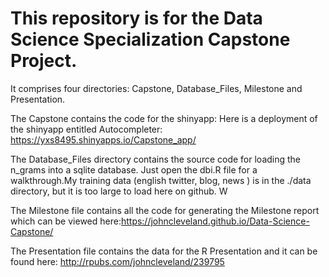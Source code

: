 # This repository is for the Data Science Specialization Capstone Project.

It comprises four directories: Capstone, Database_Files, Milestone and Presentation.

The Capstone contains the code for the shinyapp:
Here is a deployment of the shinyapp entitled Autocompleter:
https://yxs8495.shinyapps.io/Capstone_app/

The Database_Files directory contains the source code for loading the n_grams into a sqlite database. Just open the
 dbi.R file for a walkthrough.My training data (english twitter, blog, news ) is in the ./data directory, but it is too large to load here on github. W
 
 The Milestone file contains all the code for generating the Milestone report which can be viewed here:https://johncleveland.github.io/Data-Science-Capstone/
 
 The Presentation file contains the data for the R Presentation and it can be found here:
 http://rpubs.com/johncleveland/239795
 
 
 
